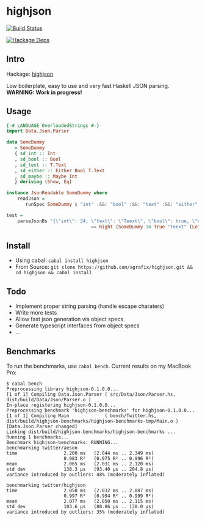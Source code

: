 highjson
=====

[![Build Status](https://travis-ci.org/agrafix/highjson.svg)](https://travis-ci.org/agrafix/highjson)

[![Hackage Deps](https://img.shields.io/hackage-deps/v/highjson.svg)](http://packdeps.haskellers.com/reverse/highjson)

## Intro

Hackage: [highjson](http://hackage.haskell.org/package/highjson)

Low boilerplate, easy to use and very fast Haskell JSON parsing. **WARNING: Work in progress!**

## Usage

```haskell
{-# LANGUAGE OverloadedStrings #-}
import Data.Json.Parser

data SomeDummy
   = SomeDummy
   { sd_int :: Int
   , sd_bool :: Bool
   , sd_text :: T.Text
   , sd_either :: Either Bool T.Text
   , sd_maybe :: Maybe Int
   } deriving (Show, Eq)

instance JsonReadable SomeDummy where
    readJson =
       runSpec SomeDummy $ "int" :&&: "bool" :&&: "text" :&&: "either" :&&: "maybe" :&&: ObjSpecNil

test =
    parseJsonBs "{\"int\": 34, \"text\": \"Teext\", \"bool\": true, \"either\": false}"
                               == Right (SomeDummy 34 True "Teext" (Left False) Nothing)
```

## Install

* Using cabal: `cabal install highjson`
* From Source: `git clone https://github.com/agrafix/highjson.git && cd highjson && cabal install`

## Todo

* Implement proper string parsing (handle escape charaters)
* Write more tests
* Allow fast json generation via object specs
* Generate typescript interfaces from object specs
* ...

## Benchmarks

To run the benchmarks, use `cabal bench`. Current results on my MacBook Pro:

```
$ cabal bench
Preprocessing library highjson-0.1.0.0...
[1 of 1] Compiling Data.Json.Parser ( src/Data/Json/Parser.hs, dist/build/Data/Json/Parser.o )
In-place registering highjson-0.1.0.0...
Preprocessing benchmark 'highjson-benchmarks' for highjson-0.1.0.0...
[1 of 1] Compiling Main             ( bench/Twitter.hs, dist/build/highjson-benchmarks/highjson-benchmarks-tmp/Main.o ) [Data.Json.Parser changed]
Linking dist/build/highjson-benchmarks/highjson-benchmarks ...
Running 1 benchmarks...
Benchmark highjson-benchmarks: RUNNING...
benchmarking twitter/aeson
time                 2.200 ms   (2.044 ms .. 2.349 ms)
                     0.983 R²   (0.975 R² .. 0.996 R²)
mean                 2.065 ms   (2.031 ms .. 2.120 ms)
std dev              138.3 μs   (93.40 μs .. 204.8 μs)
variance introduced by outliers: 48% (moderately inflated)

benchmarking twitter/highjson
time                 2.058 ms   (2.032 ms .. 2.087 ms)
                     0.997 R²   (0.994 R² .. 0.999 R²)
mean                 2.077 ms   (2.050 ms .. 2.115 ms)
std dev              103.6 μs   (80.86 μs .. 138.0 μs)
variance introduced by outliers: 35% (moderately inflated)
```
